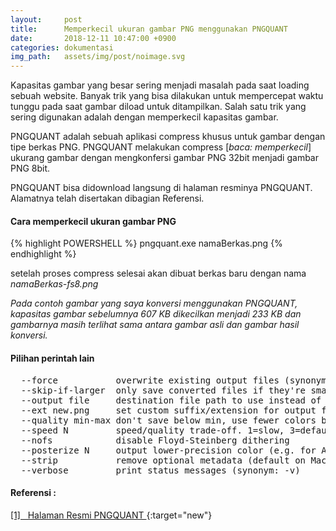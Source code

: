 ```yaml
---
layout:     post
title:      Memperkecil ukuran gambar PNG menggunakan PNGQUANT
date:       2018-12-11 10:47:00 +0900
categories: dokumentasi
img_path:   assets/img/post/noimage.svg
---
```


Kapasitas gambar yang besar sering menjadi masalah pada saat loading sebuah website. Banyak trik yang bisa dilakukan untuk mempercepat waktu tunggu pada saat gambar diload untuk ditampilkan. Salah satu trik yang sering digunakan adalah dengan memperkecil kapasitas gambar. 

PNGQUANT adalah sebuah aplikasi compress khusus untuk gambar dengan tipe berkas PNG. PNGQUANT melakukan compress [_baca: memperkecil_] ukurang gambar dengan mengkonfersi gambar PNG 32bit menjadi gambar PNG 8bit. 

PNGQUANT bisa didownload langsung di halaman resminya PNGQUANT. Alamatnya telah disertakan dibagian Referensi. 

#### Cara memperkecil ukuran gambar PNG 

{% highlight POWERSHELL %}
pngquant.exe namaBerkas.png 
{% endhighlight %}

setelah proses compress selesai akan dibuat berkas baru dengan nama _namaBerkas-fs8.png_

_Pada contoh gambar yang saya konversi menggunakan PNGQUANT, kapasitas gambar sebelumnya 607 KB dikecilkan menjadi 233 KB dan gambarnya masih terlihat sama antara gambar asli dan gambar hasil konversi._

#### Pilihan perintah lain 
<pre>
  --force           overwrite existing output files (synonym: -f)
  --skip-if-larger  only save converted files if they're smaller than original
  --output file     destination file path to use instead of --ext (synonym: -o)
  --ext new.png     set custom suffix/extension for output filenames
  --quality min-max don't save below min, use fewer colors below max (0-100)
  --speed N         speed/quality trade-off. 1=slow, 3=default, 11=fast & rough
  --nofs            disable Floyd-Steinberg dithering
  --posterize N     output lower-precision color (e.g. for ARGB4444 output)
  --strip           remove optional metadata (default on Mac)
  --verbose         print status messages (synonym: -v)
</pre>


#### Referensi : 
[[1] &nbsp; Halaman Resmi PNGQUANT ](https://pngquant.org/){:target="new"}<br>